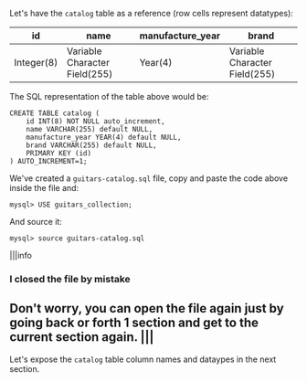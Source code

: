 Let's have the `catalog` table as a reference (row cells represent datatypes):

| id | name | manufacture_year | brand |
|----|------|------|-------|
| Integer(8)   | Variable Character Field(255) | Year(4) | Variable Character Field(255) |

The SQL representation of the table above would be:

```
CREATE TABLE catalog ( 
	id INT(8) NOT NULL auto_increment,
	name VARCHAR(255) default NULL,
	manufacture_year YEAR(4) default NULL,
	brand VARCHAR(255) default NULL,
	PRIMARY KEY (id)
) AUTO_INCREMENT=1;
```

We've created a `guitars-catalog.sql` file, copy and paste the code above inside the file and:

```
mysql> USE guitars_collection;
```
And source it:
```
mysql> source guitars-catalog.sql
```

|||info
### I closed the file by mistake
Don't worry, you can open the file again just by going back or forth 1 section and get to the current section again.
|||
--- 

Let's expose the `catalog` table column names and dataypes in the next section.